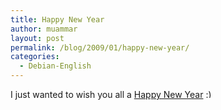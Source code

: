 ```yaml
---
title: Happy New Year
author: muammar
layout: post
permalink: /blog/2009/01/happy-new-year/
categories:
  - Debian-English
---
```

I just wanted to wish you all a [Happy New Year][1] <img src="http://muammar.me/blog/wp-includes/images/smilies/simple-smile.png" alt=":)" class="wp-smiley" style="height: 1em; max-height: 1em;" />

 [1]: http://muammar.me/hny "HNY2009"